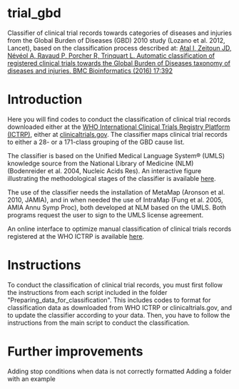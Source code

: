 # trial_gbd
Classifier of clinical trial records towards categories of diseases and injuries from the Global Burden of Diseases (GBD) 2010 study (Lozano et al. 2012, Lancet), based on the classification process described at:
[Atal I, Zeitoun JD, Névéol A, Ravaud P, Porcher R, Trinquart L. Automatic classification of registered clinical trials towards the Global Burden of Diseases taxonomy of diseases and injuries. BMC Bioinformatics (2016) 17:392](https://bmcbioinformatics.biomedcentral.com/articles/10.1186/s12859-016-1247-7)

# Introduction
Here you will find codes to conduct the classification of clinical trial records downloaded either at the [WHO International Clinical Trials Registry Platform (ICTRP)](www.who.int/trialsearch/), either at [clinicaltrials.gov](https://clinicaltrials.gov/).
The classifier maps clinical trial records to either a 28- or a 171-class grouping of the GBD cause list.

The classifier is based on the Unified Medical Language System® (UMLS) knowledge source from the National Library of Medicine (NLM) (Bodenreider et al. 2004, Nucleic Acids Res). An interactive figure illustrating the methodological stages of the classifier is available [here](http://clinicalepidemio.fr/gbd_graph).

The use of the classifier needs the installation of MetaMap (Aronson et al. 2010, JAMIA), and in when needed the use of IntraMap (Fung et al. 2005, AMIA Annu Symp Proc), both developed at NLM based on the UMLS. Both programs request the user to sign to the UMLS license agreement.

An online interface to optimize manual classification of clinical trials records registered at the WHO ICTRP is available [here](http://www.clinicalepidemio.fr/gbd_study_who/).

# Instructions
To conduct the classification of clinical trial records, you must first follow the instructions from each script included in the folder "Preparing_data_for_classification". This includes codes to format for classification data as downloaded from WHO ICTRP or clinicaltrials.gov, and to update the classifier according to your data.
Then, you have to follow the instructions from the main script to conduct the classification.

# Further improvements
Adding stop conditions when data is not correctly formatted
Adding a folder with an example
